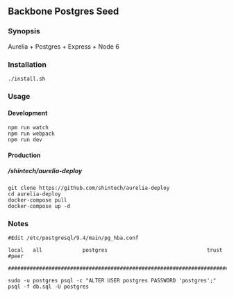 ## Backbone Postgres Seed

### Synopsis

Aurelia + Postgres + Express + Node 6

### Installation

    ./install.sh
    
### Usage 

#### Development
    
    npm run watch
    npm run webpack
    npm run dev
    
#### Production

##### /shintech/aurelia-deploy
    
    git clone https://github.com/shintech/aurelia-deploy
    cd aurelia-deploy
    docker-compose pull
    docker-compose up -d

    
### Notes 

    #Edit /etc/postgresql/9.4/main/pg_hba.conf 
    
    local   all             postgres                                trust #peer
    
    #######################################################################
    
    sudo -u postgres psql -c "ALTER USER postgres PASSWORD 'postgres';"
    psql -f db.sql -U postgres
    